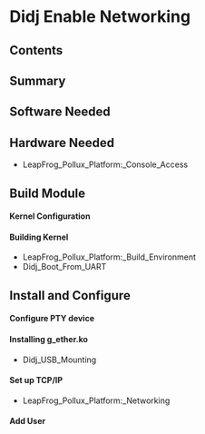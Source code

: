 # Didj Enable Networking
## Contents
## Summary
## Software Needed
## Hardware Needed
* LeapFrog_Pollux_Platform:_Console_Access
## Build Module
#### Kernel Configuration
#### Building Kernel
* LeapFrog_Pollux_Platform:_Build_Environment
* Didj_Boot_From_UART
## Install and Configure
#### Configure PTY device
#### Installing g\_ether.ko
* Didj_USB_Mounting
#### Set up TCP/IP
* LeapFrog_Pollux_Platform:_Networking
#### Add User
